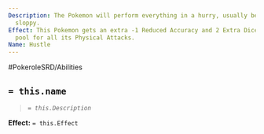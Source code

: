 ```yaml
---
Description: The Pokemon will perform everything in a hurry, usually being kind of
  sloppy.
Effect: This Pokemon gets an extra -1 Reduced Accuracy and 2 Extra Dice to the Damage
  pool for all its Physical Attacks.
Name: Hustle
---
```


#PokeroleSRD/Abilities

## `= this.name`

> *`= this.Description`*

**Effect:** `= this.Effect`
